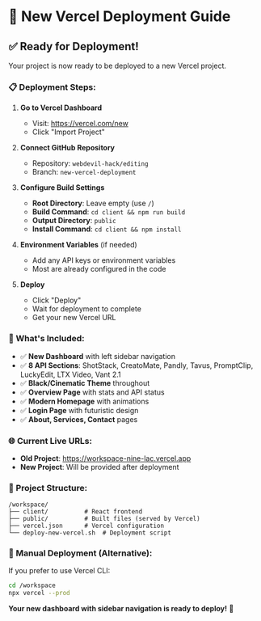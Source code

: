 # 🚀 New Vercel Deployment Guide

## ✅ Ready for Deployment!

Your project is now ready to be deployed to a new Vercel project.

### 📋 Deployment Steps:

1. **Go to Vercel Dashboard**
   - Visit: https://vercel.com/new
   - Click "Import Project"

2. **Connect GitHub Repository**
   - Repository: `webdevil-hack/editing`
   - Branch: `new-vercel-deployment`

3. **Configure Build Settings**
   - **Root Directory**: Leave empty (use `/`)
   - **Build Command**: `cd client && npm run build`
   - **Output Directory**: `public`
   - **Install Command**: `cd client && npm install`

4. **Environment Variables** (if needed)
   - Add any API keys or environment variables
   - Most are already configured in the code

5. **Deploy**
   - Click "Deploy"
   - Wait for deployment to complete
   - Get your new Vercel URL

### 🎯 What's Included:

- ✅ **New Dashboard** with left sidebar navigation
- ✅ **8 API Sections**: ShotStack, CreatoMate, Pandly, Tavus, PromptClip, LuckyEdit, LTX Video, Vant 2.1
- ✅ **Black/Cinematic Theme** throughout
- ✅ **Overview Page** with stats and API status
- ✅ **Modern Homepage** with animations
- ✅ **Login Page** with futuristic design
- ✅ **About, Services, Contact** pages

### 🌐 Current Live URLs:
- **Old Project**: https://workspace-nine-lac.vercel.app
- **New Project**: Will be provided after deployment

### 📁 Project Structure:
```
/workspace/
├── client/          # React frontend
├── public/          # Built files (served by Vercel)
├── vercel.json      # Vercel configuration
└── deploy-new-vercel.sh  # Deployment script
```

### 🔧 Manual Deployment (Alternative):
If you prefer to use Vercel CLI:
```bash
cd /workspace
npx vercel --prod
```

**Your new dashboard with sidebar navigation is ready to deploy!** 🎉
